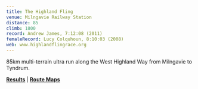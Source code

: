 ```yaml
---
title: The Highland Fling
venue: Milngavie Railway Station
distance: 85
climb: 1800
record: Andrew James, 7:12:08 (2011)
femaleRecord: Lucy Colquhoun, 8:10:03 (2008)
web: www.highlandflingrace.org
---
```

85km multi-terrain ultra run along the West Highland Way from Milngavie to Tyndrum.

[**Results**](http://www.zen31010.zen.co.uk/highlandflingrace/results.htm) | [**Route Maps**](http://www.zen31010.zen.co.uk/highlandflingrace/images/whwmap/highlandflingmap.html)
